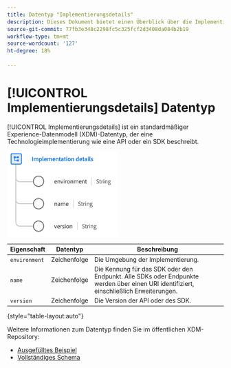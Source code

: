 ```yaml
---
title: Datentyp "Implementierungsdetails"
description: Dieses Dokument bietet einen Überblick über die Implementierungsdetails zum Experience-Datenmodell (XDM)-Datentyp.
source-git-commit: 77fb3e348c2298fc5c325fcf2d3408da084b2b19
workflow-type: tm+mt
source-wordcount: '127'
ht-degree: 18%

---
```


# [!UICONTROL Implementierungsdetails] Datentyp

[!UICONTROL Implementierungsdetails] ist ein standardmäßiger Experience-Datenmodell (XDM)-Datentyp, der eine Technologieimplementierung wie eine API oder ein SDK beschreibt.

![Datentypstruktur](../images/data-types/implementation-details.png)

| Eigenschaft | Datentyp | Beschreibung |
| --- | --- | --- |
| `environment` | Zeichenfolge | Die Umgebung der Implementierung. |
| `name` | Zeichenfolge | Die Kennung für das SDK oder den Endpunkt. Alle SDKs oder Endpunkte werden über einen URI identifiziert, einschließlich Erweiterungen. |
| `version` | Zeichenfolge | Die Version der API oder des SDK. |

{style=&quot;table-layout:auto&quot;}

Weitere Informationen zum Datentyp finden Sie im öffentlichen XDM-Repository:

* [Ausgefülltes Beispiel](https://github.com/adobe/xdm/blob/master/components/datatypes/industry-verticals/implementationdetails.example.1.json)
* [Vollständiges Schema](https://github.com/adobe/xdm/blob/master/components/datatypes/industry-verticals/implementationdetails.schema.json)
